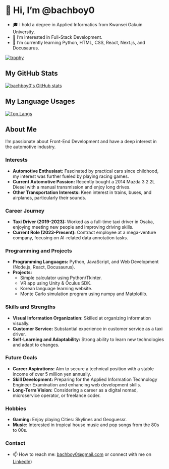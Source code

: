 # 👋 Hi, I’m @bachboy0
- 🎓 I hold a degree in Applied Informatics from Kwansei Gakuin University.
- 👀 I’m interested in Full-Stack Development.
- 🌱 I’m currently learning Python, HTML, CSS, React, Next.js, and Docusaurus.

[![trophy](https://github-profile-trophy.vercel.app/?username=bachboy0)](https://github.com/bachboy0/github-profile-trophy)

## My GitHub Stats
[![bachboy0's GitHub stats](https://github-readme-stats.vercel.app/api?username=bachboy0)](https://github.com/bachboy0/github-readme-stats)

## My Language Usages
[![Top Langs](https://github-readme-stats.vercel.app/api/top-langs/?username=bachboy0)](https://github.com/bachboy0/github-readme-stats)

## About Me
I’m passionate about Front-End Development and have a deep interest in the automotive industry.

### Interests
- **Automotive Enthusiast:** Fascinated by practical cars since childhood, my interest was further fueled by playing racing games.
- **Current Automotive Passion:** Recently bought a 2014 Mazda 3 2.2L Diesel with a manual transmission and enjoy long drives.
- **Other Transportation Interests:** Keen interest in trains, buses, and airplanes, particularly their sounds.

### Career Journey
- **Taxi Driver (2019-2023):** Worked as a full-time taxi driver in Osaka, enjoying meeting new people and improving driving skills.
- **Current Role (2023-Present):** Contract employee at a mega-venture company, focusing on AI-related data annotation tasks.

### Programming and Projects
- **Programming Languages:** Python, JavaScript, and Web Development (Node.js, React, Docusaurus).
- **Projects:** 
  - Simple calculator using Python/Tkinter.
  - VR app using Unity & Oculus SDK.
  - Korean language learning website.
  - Monte Carlo simulation program using numpy and Matplotlib.

### Skills and Strengths
- **Visual Information Organization:** Skilled at organizing information visually.
- **Customer Service:** Substantial experience in customer service as a taxi driver.
- **Self-Learning and Adaptability:** Strong ability to learn new technologies and adapt to changes.

### Future Goals
- **Career Aspirations:** Aim to secure a technical position with a stable income of over 5 million yen annually.
- **Skill Development:** Preparing for the Applied Information Technology Engineer Examination and enhancing web development skills.
- **Long-Term Vision:** Considering a career as a digital nomad, microservice operator, or freelance coder.

### Hobbies
- **Gaming:** Enjoy playing Cities: Skylines and Geoguessr.
- **Music:** Interested in tropical house music and pop songs from the 80s to 00s.

### Contact
- 📫 How to reach me: [bachboy0@gmail.com](mailto:bachboy0@gmail.com) or connect with me on [LinkedIn](https://www.linkedin.com/in/daewook-kang/))

<!---
bachboy0/bachboy0 is a ✨ special ✨ repository because its `README.md` (this file) appears on your GitHub profile.
You can click the Preview link to take a look at your changes.
--->
